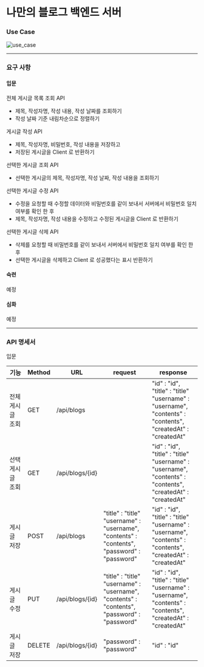 # 나만의 블로그 백엔드 서버

### Use Case
![use_case](https://github.com/mabyoungg/sparta-blog/assets/131260371/e44d942b-82e7-44cc-8b80-7f6dfac18c4c)

-------------------------------------------------
### 요구 사항
#### 입문
전체 게시글 목록 조회 API
- 제목, 작성자명, 작성 내용, 작성 날짜를 조회하기
- 작성 날짜 기준 내림차순으로 정렬하기

게시글 작성 API
- 제목, 작성자명, 비밀번호, 작성 내용을 저장하고
- 저장된 게시글을 Client 로 반환하기

선택한 게시글 조회 API
- 선택한 게시글의 제목, 작성자명, 작성 날짜, 작성 내용을 조회하기

선택한 게시글 수정 API
- 수정을 요청할 때 수정할 데이터와 비밀번호를 같이 보내서 서버에서 비밀번호 일치 여부를 확인 한 후
- 제목, 작성자명, 작성 내용을 수정하고 수정된 게시글을 Client 로 반환하기

선택한 게시글 삭제 API
- 삭제를 요청할 때 비밀번호를 같이 보내서 서버에서 비밀번호 일치 여부를 확인 한 후
- 선택한 게시글을 삭제하고 Client 로 성공했다는 표시 반환하기
#### 숙련
예정
#### 심화
예정

-------------------------------------------------
### API 명세서
입문

| 기능      | Method      | URL                     | request                                                                               | response                                                                                                                         |
| --------- | ----------- | ---------------------- |---------------------------------------------------------------------------------------|----------------------------------------------------------------------------------------------------------------------------------|
| 전체 게시글 조회 | GET           |	/api/blogs |                                                                                       | "id" : "id", </br> "title" : "title" </br> "username" : "username", </br> "contents" : "contents", </br> "createdAt" : "createdAt"|
| 선택 게시글 조회 | GET          |/api/blogs/{id} |                                                                                       | "id" : "id", </br> "title" : "title" </br> "username" : "username", </br> "contents" : "contents", </br> "createdAt" : "createdAt"                                                                                                                          |
| 게시글 저장 | POST          |/api/blogs      | "title" : "title" </br> "username" : "username", </br> "contents" : "contents", </br> "password" : "password"| "id" : "id", </br> "title" : "title" </br> "username" : "username", </br> "contents" : "contents", </br> "createdAt" : "createdAt"                                                                                                                         |
| 게시글 수정 | PUT          |/api/blogs/{id}       | "title" : "title" </br> "username" : "username", </br> "contents" : "contents", </br> "password" : "password"                                                                                |"id" : "id", </br> "title" : "title" </br> "username" : "username", </br> "contents" : "contents", </br> "createdAt" : "createdAt"                                                                                                                     |
| 게시글 저장 | DELETE       |/api/blogs/{id}      | 	"password" : "password"                                                                                | "id" : "id"                                                                                                                      |
